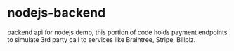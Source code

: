 # nodejs-backend

backend api for nodejs demo, this portion of code holds payment endpoints to simulate 3rd party call to services like Braintree, Stripe, Billplz. 
